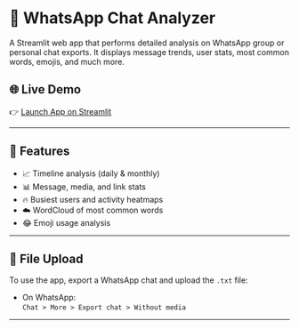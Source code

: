 # 💬 WhatsApp Chat Analyzer

A Streamlit web app that performs detailed analysis on WhatsApp group or personal chat exports. It displays message trends, user stats, most common words, emojis, and much more.

## 🌐 Live Demo

👉 [Launch App on Streamlit](https://whatsappchatanalyser-ygqmuskjwavgavw9z3h6ws.streamlit.app)

---

## 🧠 Features

- 📈 Timeline analysis (daily & monthly)
- 📊 Message, media, and link stats
- 🔥 Busiest users and activity heatmaps
- ☁️ WordCloud of most common words
- 😂 Emoji usage analysis

---

## 📂 File Upload

To use the app, export a WhatsApp chat and upload the `.txt` file:
- On WhatsApp:  
  `Chat > More > Export chat > Without media`

---

